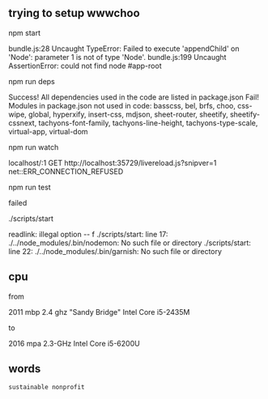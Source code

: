 ## trying to setup wwwchoo

npm start

bundle.js:28 Uncaught TypeError: Failed to execute 'appendChild' on 'Node': parameter 1 is not of type 'Node'.
bundle.js:199 Uncaught AssertionError: could not find node #app-root


npm run deps

Success! All dependencies used in the code are listed in package.json
Fail! Modules in package.json not used in code: basscss, bel, brfs, choo, css-wipe, global, hyperxify, insert-css, mdjson, sheet-router, sheetify, sheetify-cssnext, tachyons-font-family, tachyons-line-height, tachyons-type-scale, virtual-app, virtual-dom

npm run watch

localhost/:1 GET http://localhost:35729/livereload.js?snipver=1 net::ERR_CONNECTION_REFUSED


npm run test

failed


./scripts/start

readlink: illegal option -- f
./scripts/start: line 17: ./../node_modules/.bin/nodemon: No such file or directory
./scripts/start: line 22: ./../node_modules/.bin/garnish: No such file or directory

## cpu

from

2011 mbp
2.4 ghz "Sandy Bridge" Intel Core i5-2435M

to

2016 mpa
2.3-GHz Intel Core i5-6200U



## words

`sustainable nonprofit`
